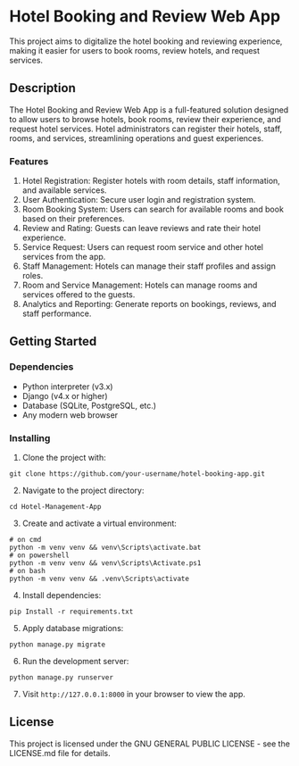 # Hotel Booking and Review Web App

This project aims to digitalize the hotel booking and reviewing experience, making it easier for users to book rooms, review hotels, and request services.

## Description

The Hotel Booking and Review Web App is a full-featured solution designed to allow users to browse hotels, book rooms, review their experience, and request hotel services. Hotel administrators can register their hotels, staff, rooms, and services, streamlining operations and guest experiences.

### Features

1. Hotel Registration: Register hotels with room details, staff information, and available services.
2. User Authentication: Secure user login and registration system.
3. Room Booking System: Users can search for available rooms and book based on their preferences.
4. Review and Rating: Guests can leave reviews and rate their hotel experience.
5. Service Request: Users can request room service and other hotel services from the app.
6. Staff Management: Hotels can manage their staff profiles and assign roles.
7. Room and Service Management: Hotels can manage rooms and services offered to the guests.
8. Analytics and Reporting: Generate reports on bookings, reviews, and staff performance.

## Getting Started

### Dependencies

- Python interpreter (v3.x)
- Django (v4.x or higher)
- Database (SQLite, PostgreSQL, etc.)
- Any modern web browser

### Installing

1. Clone the project with:
```
git clone https://github.com/your-username/hotel-booking-app.git
```
2. Navigate to the project directory:
```
cd Hotel-Management-App
```
3. Create and activate a virtual environment:
```
# on cmd
python -m venv venv && venv\Scripts\activate.bat 
# on powershell
python -m venv venv && venv\Scripts\Activate.ps1
# on bash
python -m venv venv && .venv\Scripts\activate
```
4. Install dependencies:
```
pip Install -r requirements.txt
```
5. Apply database migrations:
```
python manage.py migrate
```
6. Run the development server:
```
python manage.py runserver
```

7. Visit `http://127.0.0.1:8000` in your browser to view the app.

## License

This project is licensed under the GNU GENERAL PUBLIC LICENSE - see the LICENSE.md file for details.
